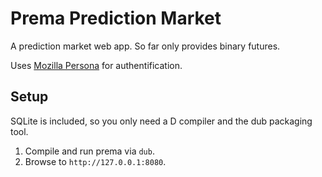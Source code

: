 # Prema Prediction Market

A prediction market web app.
So far only provides binary futures.

Uses [Mozilla Persona](http://127.0.0.1:8080) for authentification.

## Setup

SQLite is included, so you only need a D compiler
and the dub packaging tool.

1. Compile and run prema via `dub`.
2. Browse to `http://127.0.0.1:8080`.
